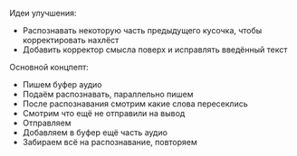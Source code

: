 Идеи улучшения:
- Распознавать некоторую часть предыдущего кусочка, чтобы корректировать нахлёст
- Добавить корректор смысла поверх и исправлять введённый текст


Основной концпепт:
- Пишем буфер аудио
- Подаём распознавать, параллельно пишем
- После распознавания смотрим какие слова пересеклись
- Смотрим что ещё не отправили на вывод
- Отправляем
- Добавляем в буфер ещё часть аудио
- Забираем всё на распознавание, повторяем